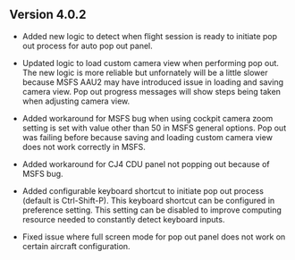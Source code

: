 ## Version 4.0.2
* Added new logic to detect when flight session is ready to initiate pop out process for auto pop out panel.

* Updated logic to load custom camera view when performing pop out. The new logic is more reliable but unfornately will be a little slower because MSFS AAU2 may have introduced issue in loading and saving camera view. Pop out progress messages will show steps being taken when adjusting camera view.

* Added workaround for MSFS bug when using cockpit camera zoom setting is set with value other than 50 in MSFS general options. Pop out was failing before because saving and loading custom camera view does not work correctly in MSFS.

* Added workaround for CJ4 CDU panel not popping out because of MSFS bug.

* Added configurable keyboard shortcut to initiate pop out process (default is Ctrl-Shift-P). This keyboard shortcut can be configured in preference setting. This setting can be disabled to improve computing resource needed to constantly detect keyboard inputs.

* Fixed issue where full screen mode for pop out panel does not work on certain aircraft configuration.